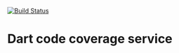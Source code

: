 [![Build Status](https://api.travis-ci.org/rushio-consulting/coverage_service.svg?branch=master)](https://api.travis-ci.org/rushio-consulting/coverage_service)

 # Dart code coverage service 

